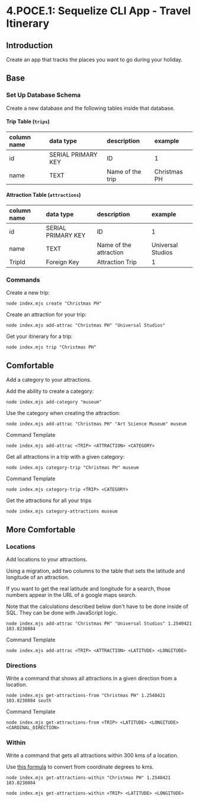# 4.POCE.1: Sequelize CLI App - Travel Itinerary

## Introduction

Create an app that tracks the places you want to go during your holiday.

## Base

### Set Up Database Schema

Create a new database and the following tables inside that database.

#### Trip Table \(`trips`\)

| column name | data type | description | example |
| :--- | :--- | :--- | :--- |
| id | SERIAL PRIMARY KEY | ID | 1 |
| name | TEXT | Name of the trip | Christmas PH |

#### Attraction Table \(`attractions`\)

| column name | data type | description | example |
| :--- | :--- | :--- | :--- |
| id | SERIAL PRIMARY KEY | ID | 1 |
| name | TEXT | Name of the attraction | Universal Studios |
| TripId | Foreign Key | Attraction Trip | 1 |

### Commands

Create a new trip:

```text
node index.mjs create "Christmas PH"
```

Create an attraction for your trip:

```text
node index.mjs add-attrac "Christmas PH" "Universal Studios"
```

Get your itinerary for a trip:

```text
node index.mjs trip "Christmas PH"
```

## Comfortable

Add a category to your attractions.

Add the ability to create a category:

```text
node index.mjs add-category "museum"
```

Use the category when creating the attraction:

```text
node index.mjs add-attrac "Christmas PH" "Art Science Museum" museum
```

Command Template

```text
node index.mjs add-attrac <TRIP> <ATTRACTION> <CATEGORY>
```

Get all attractions in a trip with a given category:

```text
node index.mjs category-trip "Christmas PH" museum
```

Command Template

```text
node index.mjs category-trip <TRIP> <CATEGORY>
```

Get the attractions for all your trips

```text
node index.mjs category-attractions museum
```

## More Comfortable

### Locations

Add locations to your attractions.

Using a migration, add two columns to the table that sets the latitude and longitude of an attraction.

If you want to get the real latitude and longitude for a search, those numbers appear in the URL of a google maps search.

Note that the calculations described below don't have to be done inside of SQL. They can be done with JavaScript logic.

```text
node index.mjs add-attrac "Christmas PH" "Universal Studios" 1.2540421 103.8238084
```

Command Template

```text
node index.mjs add-attrac <TRIP> <ATTRACTION> <LATITUDE> <LONGITUDE>
```

### Directions

Write a command that shows all attractions in a given direction from a location.

```text
node index.mjs get-attractions-from "Christmas PH" 1.2540421 103.8238084 south
```

Command Template

```text
node index.mjs get-attractions-from <TRIP> <LATITUDE> <LONGITUDE> <CARDINAL_DIRECTION>
```

### Within

Write a command that gets all attractions within 300 kms of a location.

Use [this formula](https://stackoverflow.com/questions/27928/calculate-distance-between-two-latitude-longitude-points-haversine-formula) to convert from coordinate degrees to kms.

```text
node index.mjs get-attractions-within "Christmas PH" 1.2540421 103.8238084
```

```text
node index.mjs get-attractions-within <TRIP> <LATITUDE> <LONGITUDE>
```

